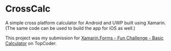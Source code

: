 # CrossCalc
A simple cross platform calculator for Android and UWP built using Xamarin. (The same code can be used to build the app for iOS as well.)

This project was my submission for [Xamarin.Forms - Fun Challenge - Basic Calculator](https://www.topcoder.com/challenges/30071993) on TopCoder.
